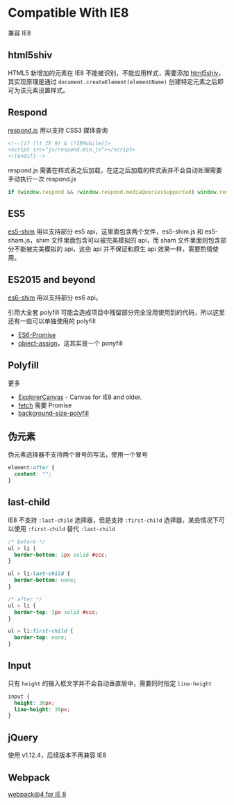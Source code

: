 # Compatible With IE8

兼容 IE8

## html5shiv

HTML5 新增加的元素在 IE8 不能被识别，不能应用样式，需要添加 [html5shiv](https://github.com/aFarkas/html5shiv)，其实现原理是通过 `document.createElement(elementName)` 创建特定元素之后即可为该元素设置样式。

## Respond

[respond.js](https://github.com/scottjehl/Respond) 用以支持 CSS3 媒体查询

``` html
<!--[if (lt IE 9) & (!IEMobile)]>
<script src="js/respond.min.js"></script>
<![endif]-->
```

respond.js 需要在样式表之后加载，在这之后加载的样式表并不会自动处理需要手动执行一次 respond.js

``` javascript
if (window.respond && !window.respond.mediaQueriesSupported) window.respond.update()
```

## ES5

[es5-shim](https://github.com/es-shims/es5-shim) 用以支持部分 es5 api，这里面包含两个文件，es5-shim.js 和 es5-sham.js，shim 文件里面包含可以被完美模拟的 api，而 sham 文件里面则包含部分不能被完美模拟的 api，这些 api 并不保证和原生 api 效果一样，需要酌情使用。

## ES2015 and beyond

[es6-shim](https://github.com/paulmillr/es6-shim) 用以支持部分 es6 api。

引用大全套 polyfill 可能会造成项目中残留部分完全没用使用到的代码，所以这里还有一些可以单独使用的 polyfill

* [ES6-Promise](https://github.com/stefanpenner/es6-promise)
* [object-assign](https://github.com/sindresorhus/object-assign)，这其实是一个 ponyfill

## Polyfill

更多

* [ExplorerCanvas](https://github.com/arv/ExplorerCanvas) - Canvas for IE8 and older.
* [fetch](https://github.com/github/fetch) 需要 Promise
* [background-size-polyfill](https://github.com/louisremi/background-size-polyfill)

## 伪元素

伪元素选择器不支持两个冒号的写法，使用一个冒号

``` css
element:after {
  content: "";
}
```

## last-child

IE8 不支持 `:last-child` 选择器，但是支持 `:first-child` 选择器，某些情况下可以使用 `:first-child` 替代 `:last-child`

``` css
/* before */
ul > li {
  border-bottom: 1px solid #ccc;
}

ul > li:last-child {
  border-bottom: none;
}

/* after */
ul > li {
  border-top: 1px solid #ccc;
}

ul > li:first-child {
  border-top: none;
}
```

## Input

只有 `height` 的输入框文字并不会自动垂直居中，需要同时指定 `line-height`

``` css
input {
  height: 30px;
  line-height: 30px;
}
```

## jQuery

使用 v1.12.4，后续版本不再兼容 IE8

## Webpack

[webpack@4 for IE 8](https://github.com/xyzhanjiang/assets/tree/master/js/bundler/webpack/ie8)
